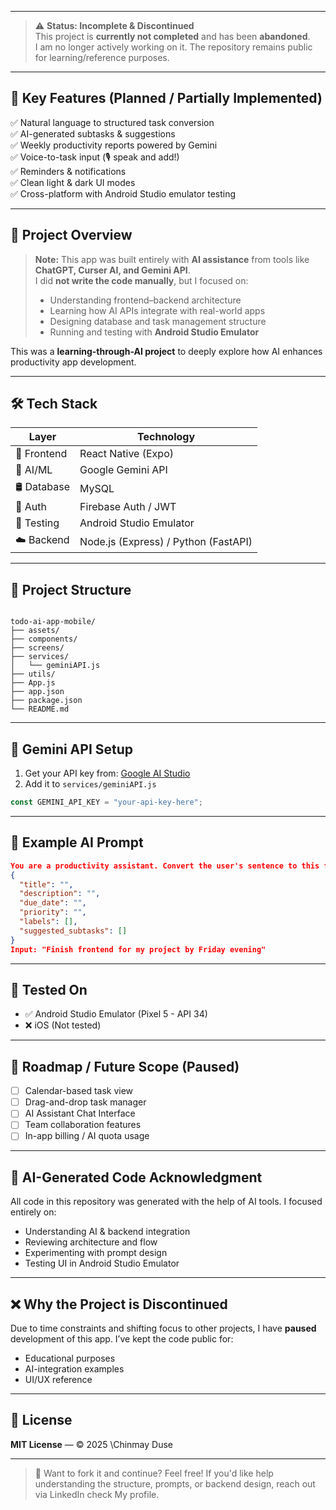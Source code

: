 
---

> ⚠️ **Status: Incomplete & Discontinued**  
This project is **currently not completed** and has been **abandoned**.  
I am no longer actively working on it. The repository remains public for learning/reference purposes.

---

## 🧠 Key Features (Planned / Partially Implemented)

✅ Natural language to structured task conversion  
✅ AI-generated subtasks & suggestions  
✅ Weekly productivity reports powered by Gemini  
✅ Voice-to-task input (🎙️ speak and add!)  
✅ Reminders & notifications  
✅ Clean light & dark UI modes  
✅ Cross-platform with Android Studio emulator testing

---

## 📌 Project Overview

> **Note:** This app was built entirely with **AI assistance** from tools like **ChatGPT, Curser AI, and Gemini API**.  
> I did **not write the code manually**, but I focused on:
> - Understanding frontend–backend architecture
> - Learning how AI APIs integrate with real-world apps
> - Designing database and task management structure
> - Running and testing with **Android Studio Emulator**

This was a **learning-through-AI project** to deeply explore how AI enhances productivity app development.

---

## 🛠️ Tech Stack

| Layer         | Technology                           |
|--------------|----------------------------------------|
| 📱 Frontend   | React Native (Expo)                  |
| 🧠 AI/ML      | Google Gemini API                    |
| 🛢️ Database   | MySQL                                |
| 🔐 Auth       | Firebase Auth / JWT                  |
| 🧪 Testing    | Android Studio Emulator              |
| ☁️ Backend    | Node.js (Express) / Python (FastAPI) |

---

## 📂 Project Structure

```

todo-ai-app-mobile/
├── assets/
├── components/
├── screens/
├── services/
│   └── geminiAPI.js
├── utils/
├── App.js
├── app.json
├── package.json
└── README.md

````

---

## 🔐 Gemini API Setup

1. Get your API key from: [Google AI Studio](https://makersuite.google.com/app/apikey)
2. Add it to `services/geminiAPI.js`

```js
const GEMINI_API_KEY = "your-api-key-here";
````

---

## 🧠 Example AI Prompt

```json
You are a productivity assistant. Convert the user's sentence to this format:
{
  "title": "",
  "description": "",
  "due_date": "",
  "priority": "",
  "labels": [],
  "suggested_subtasks": []
}
Input: "Finish frontend for my project by Friday evening"
```

---

## 📲 Tested On

* ✅ Android Studio Emulator (Pixel 5 - API 34)
* ❌ iOS (Not tested)

---

## 🚧 Roadmap / Future Scope (Paused)

* [ ] Calendar-based task view
* [ ] Drag-and-drop task manager
* [ ] AI Assistant Chat Interface
* [ ] Team collaboration features
* [ ] In-app billing / AI quota usage

---

## 🤖 AI-Generated Code Acknowledgment

All code in this repository was generated with the help of AI tools.
I focused entirely on:

* Understanding AI & backend integration
* Reviewing architecture and flow
* Experimenting with prompt design
* Testing UI in Android Studio Emulator

---

## ❌ Why the Project is Discontinued

Due to time constraints and shifting focus to other projects, I have **paused** development of this app.
I’ve kept the code public for:

* Educational purposes
* AI-integration examples
* UI/UX reference

---

## 📜 License

**MIT License** — © 2025 \Chinmay Duse

---

> 💬 Want to fork it and continue? Feel free!
> If you'd like help understanding the structure, prompts, or backend design, reach out via LinkedIn check My profile. 

```

